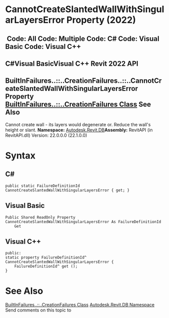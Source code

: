 # CannotCreateSlantedWallWithSingularLayersError Property (2022)

﻿
 Code: All Code: Multiple Code: C# Code: Visual Basic Code: Visual C++   
---  
C#Visual BasicVisual C++
Revit 2022 API  
---  
BuiltInFailures..::..CreationFailures..::..CannotCreateSlantedWallWithSingularLayersError Property   
[BuiltInFailures..::..CreationFailures Class](62f22d53-ffd1-5c31-12c2-9bf34a79f079.md "BuiltInFailures.CreationFailures Class") See Also  
---  
Cannot create wall - its layers would degenerate or. Reduce the wall's height or slant. 
**Namespace:** [Autodesk.Revit.DB](87546ba7-461b-c646-cbb1-2cb8f5bff8b2.md "Autodesk.Revit.DB Namespace")**Assembly:** RevitAPI (in RevitAPI.dll) Version: 22.0.0.0 (22.1.0.0)
# Syntax
C#  
---  
```text
public static FailureDefinitionId CannotCreateSlantedWallWithSingularLayersError { get; }
```
  
Visual Basic  
---  
```text
Public Shared ReadOnly Property CannotCreateSlantedWallWithSingularLayersError As FailureDefinitionId
	Get
```
  
Visual C++  
---  
```text
public:
static property FailureDefinitionId^ CannotCreateSlantedWallWithSingularLayersError {
	FailureDefinitionId^ get ();
}
```
  
# See Also
[BuiltInFailures..::..CreationFailures Class](62f22d53-ffd1-5c31-12c2-9bf34a79f079.md "BuiltInFailures.CreationFailures Class")
[Autodesk.Revit.DB Namespace](87546ba7-461b-c646-cbb1-2cb8f5bff8b2.md "Autodesk.Revit.DB Namespace")
Send comments on this topic to 